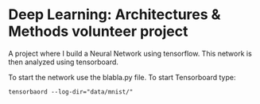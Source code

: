 # Deep Learning: Architectures & Methods volunteer project

A project where I build a Neural Network using tensorflow.
This network is then analyzed using tensorboard.

To start the network use the blabla.py file.
To start Tensorboard type:

`tensorbaord --log-dir="data/mnist/" `

